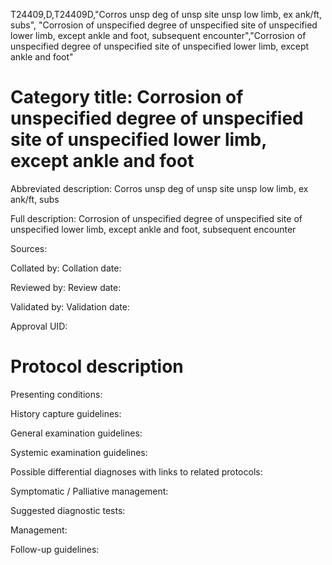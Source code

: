 T24409,D,T24409D,"Corros unsp deg of unsp site unsp low limb, ex ank/ft, subs", "Corrosion of unspecified degree of unspecified site of unspecified lower limb, except ankle and foot, subsequent encounter","Corrosion of unspecified degree of unspecified site of unspecified lower limb, except ankle and foot"
# Category title: Corrosion of unspecified degree of unspecified site of unspecified lower limb, except ankle and foot

Abbreviated description: Corros unsp deg of unsp site unsp low limb, ex ank/ft, subs

Full description: Corrosion of unspecified degree of unspecified site of unspecified lower limb, except ankle and foot, subsequent encounter

Sources:

Collated by:
Collation date:

Reviewed by:
Review date:

Validated by:
Validation date:

Approval UID:

# Protocol description

Presenting conditions:

History capture guidelines:

General examination guidelines:

Systemic examination guidelines:

Possible differential diagnoses with links to related protocols:

Symptomatic / Palliative management:

Suggested diagnostic tests:

Management:

Follow-up guidelines:
